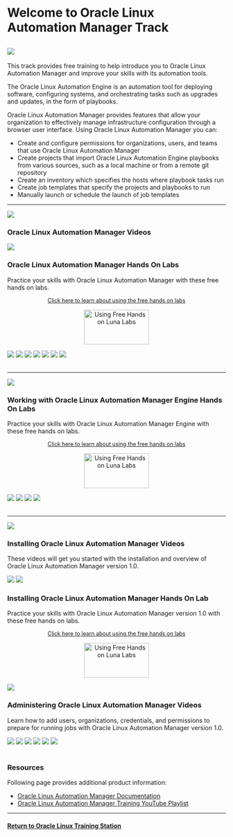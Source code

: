 
# Welcome to Oracle Linux Automation Manager Track

![](../common/images/OLAM-banner.jpg)
---
This track provides free training to help introduce you to Oracle Linux Automation Manager and improve your skills with its automation tools.

The Oracle Linux Automation Engine is an automation tool for deploying software, configuring systems, and orchestrating tasks such as upgrades and updates, in the form of playbooks.

Oracle Linux Automation Manager provides features that allow your organization to effectively manage infrastructure configuration through a browser user interface. Using Oracle Linux Automation Manager you can:
- Create and configure permissions for organizations, users, and teams that use Oracle Linux Automation Manager
- Create projects that import Oracle Linux Automation Engine playbooks from various sources, such as a local machine or from a remote git repository
- Create an inventory which specifies the hosts where playbook tasks run
- Create job templates that specify the projects and playbooks to run
- Manually launch or schedule the launch of job templates

---

![](../common/images/OLAM-ver2-section2.png)

### Oracle Linux Automation Manager Videos

[![](../common/images/2_0_release_features_300.png)](https://youtu.be/2UwUXngKsDY)

### Oracle Linux Automation Manager Hands On Labs

Practice your skills with Oracle Linux Automation Manager with these free hands on labs.

<p style="font-size:90%;text-align:center;"><a href="https://youtu.be/HOB5dhbcAyo">Click here to learn about using the free hands on labs</a></p>
<p style="text-align:center;"><a href="https://youtu.be/HOB5dhbcAyo">
   <img src="../common/images/lunalab-300px.png" alt="Using Free Hands on Luna Labs" style="width:150px;height:80px;">
   </a></p> 

[![](../common/images/quick_start_olam2_lab.png)](https://luna.oracle.com/lab/4a1dcd6e-231c-4724-ae52-8d56431a2888)
[![](../common/images/upgdolam2_lab.png)](https://luna.oracle.com/lab/6c7124cc-474f-4dd4-89fa-9beb536c71f5)
[![](../common/images/migrate_olam2_lab.png)](https://luna.oracle.com/lab/d1847f91-0cdc-41b8-afc4-eb6d0ccd40c2)
[![](../common/images/ldap_olam2_lab.png)](https://luna.oracle.com/lab/a03cfc90-4c3c-488d-9e66-ba514e00b619)
[![](../common/images/oci_collection_olam2_lab.png)](https://luna.oracle.com/lab/b69c86cf-962a-40a9-8f3c-7a9018f4dc4b)
[![](../common/images/hop_nodes_olam2_lab.png)](https://luna.oracle.com/lab/c4780f15-bd17-468d-9133-3eba9bc0ff2a)
[![](../common/images/libvirt_collection_olam2_lab.png)](https://luna.oracle.com/lab/3e869b97-6f71-46fa-a979-e0c8bf81d7d2)
<br>
<br>

---

![](../common/images/OLAM-engine-section.png)

### Working with Oracle Linux Automation Manager Engine Hands On Labs

Practice your skills with Oracle Linux Automation Manager Engine with these free hands on labs.

<p style="font-size:90%;text-align:center;"><a href="https://youtu.be/HOB5dhbcAyo">Click here to learn about using the free hands on labs</a></p>
<p style="text-align:center;"><a href="https://youtu.be/HOB5dhbcAyo">
   <img src="../common/images/lunalab-300px.png" alt="Using Free Hands on Luna Labs" style="width:150px;height:80px;">
   </a></p> 

[![](../common/images/writpbolae_lab.png)](https://luna.oracle.com/lab/27118507-76a6-4116-8ae3-eecc5314531e)
[![](../common/images/autosetolae_lab.png)](https://luna.oracle.com/lab/56b90194-88ab-421e-bc93-2ac708dce6ba)
[![](../common/images/confpodolae_lab.png)](https://luna.oracle.com/lab/6154cf89-6a6e-45b3-98ad-635979b953e8)
[![](../common/images/ocidiolae_lab.png)](https://luna.oracle.com/lab/95a9fc4b-56a4-4b89-b8f1-b90489df5340)
<br>
<br>

---

![](../common/images/OLAM-ver1-section1.png)

### Installing Oracle Linux Automation Manager Videos

These videos will get you started with the installation and overview of Oracle Linux Automation Manager version 1.0.

[![](../common/images/install_olam_300.png)](https://youtu.be/-RCqGHhweo0)
[![](../common/images/get_started_olam_300.png)](https://youtu.be/EEWdxROy-nM)

### Installing Oracle Linux Automation Manager Hands On Lab

Practice your skills with Oracle Linux Automation Manager version 1.0 with these free hands on labs.

<p style="font-size:90%;text-align:center;"><a href="https://youtu.be/HOB5dhbcAyo">Click here to learn about using the free hands on labs</a></p>
<p style="text-align:center;"><a href="https://youtu.be/HOB5dhbcAyo">
   <img src="../common/images/lunalab-300px.png" alt="Using Free Hands on Luna Labs" style="width:150px;height:80px;">
   </a></p> 

[![](../common/images/instolam_lab.png)](https://luna.oracle.com/lab/ecf924b0-a2e1-49eb-8700-8c8bea5d7502)

### Administering Oracle Linux Automation Manager Videos

Learn how to add users, organizations, credentials, and permissions to prepare for running jobs with Oracle Linux Automation Manager version 1.0.

[![](../common/images/user_creds_300.png)](https://youtu.be/AQk9vJZ2R0Y)
[![](../common/images/set_perms_300.png)](https://youtu.be/oDMFXm3HjmA)
[![](../common/images/proj_inv_300.png)](https://youtu.be/rgvPfRXBaAI)
[![](../common/images/job_temp_300.png)](https://youtu.be/-r9wGs4efYU)
[![](../common/images/oci_ans_coll_300.png)](https://youtu.be/gXSmPoY0BVs)
[![](../common/images/dyn_inv_300.png)](https://youtu.be/Fs3l5P-D_nk)
<br>
<br>

### Resources

Following page provides additional product information:

- [Oracle Linux Automation Manager Documentation](https://docs.oracle.com/en/operating-systems/oracle-linux-automation-manager/)
- [Oracle Linux Automation Manager Training YouTube Playlist](https://www.youtube.com/playlist?list=PLKCk3OyNwIzsGuAWaMCiVrNCdU-2Y0ujg)


---

#### [Return to Oracle Linux Training Station](../README.md)
